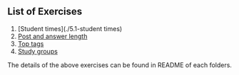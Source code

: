 ## List of Exercises

1. [Student times](./5.1-student times)
2. [Post and answer length](./5.2-post-and-answer-length)
3. [Top tags ](./5.3-top-tags)
4. [Study groups](./5.4-study-groups)

The details of the above exercises can be found in README of each folders.
